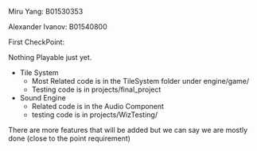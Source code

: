 
Miru Yang: B01530353

Alexander Ivanov: B01540800



First CheckPoint:

Nothing Playable just yet.

- Tile System
    - Most Related code is in the TileSystem folder under engine/game/
    - Testing code is in projects/final_project
- Sound Engine
    - Related code is in the Audio Component
    - testing code is in projects/WizTesting/
    
There are more features that will be added but we can say we are mostly done (close to the point requirement)



